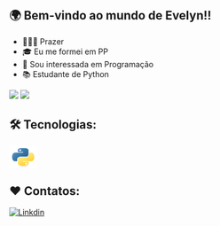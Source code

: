 ## 🌍 Bem-vindo ao mundo de Evelyn!!

- 🙋🏼‍♀️ Prazer
- 🎓 Eu me formei em PP
- 👀 Sou interessada em Programação
- 📚 Estudante de Python


<div>
  <img height="180em" src="https://github-readme-stats.vercel.app/api?username=evelynmcampos&show_icons=true&theme=vue"/>
  <img height="180em" src="https://github-readme-stats.vercel.app/api/top-langs/?username=evelynmcampos&layout=compact&theme=vue"/>
<div>


 ## 🛠️ Tecnologias:
 
 
<div style="display: inline_block">
<img align="center" alt="Evelyn-Js" height="40" width="50" src="https://raw.githubusercontent.com/devicons/devicon/master/icons/python/python-original.svg">
  
  
</div>

 ## ❤️ Contatos:
 

 [![Linkdin](https://img.shields.io/badge/LinkedIn-0077B5?style=for-the-badge&logo=linkedin&logoColor=white)](https://www.linkedin.com/in/evelyn-campos-71883b138/)
